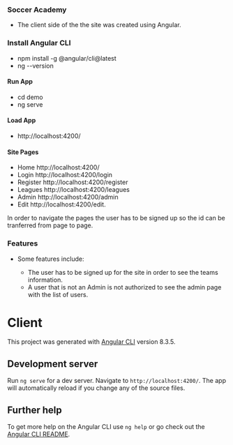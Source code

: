### Soccer Academy

- The client side of the the site was created using Angular.

### Install Angular CLI
  + npm install -g @angular/cli@latest
  + ng --version

#### Run App

* cd demo
* ng serve

#### Load App

+ http://localhost:4200/

#### Site Pages

* Home  http://localhost:4200/
* Login  http://localhost:4200/login
* Register http://localhost:4200/register
* Leagues  http://localhost:4200/leagues
* Admin  http://localhost:4200/admin
* Edit  http://localhost:4200/edit.

In order to navigate the pages the user has to be signed up so the id can be tranferred from page to page.

### Features

+ Some features include:

    + The user has to be signed up for the site in order to see the teams information.
    + A user that is not an Admin is not authorized to see the admin page with the list of users.
    
# Client

This project was generated with [Angular CLI](https://github.com/angular/angular-cli) version 8.3.5.

## Development server

Run `ng serve` for a dev server. Navigate to `http://localhost:4200/`. The app will automatically reload if you change any of the source files.


## Further help

To get more help on the Angular CLI use `ng help` or go check out the [Angular CLI README](https://github.com/angular/angular-cli/blob/master/README.md).

